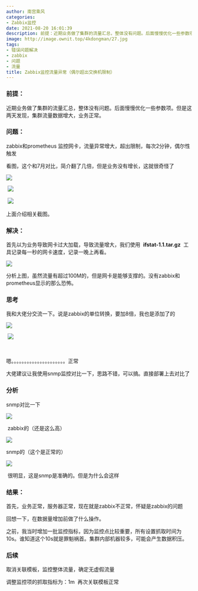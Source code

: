 ```yaml
---
author: 南宫乘风
categories:
- Zabbix监控
date: 2021-08-20 16:01:39
description: 前提：近期业务做了集群的流量汇总，整体没有问题。后面慢慢优化一些参数项。但是这两天发现，集群流量数据增大，业务正常。问题：和监控网卡，流量异常增大，超出限制，每次分钟，偶尔性触发看图，这个和月对比，简。。。。。。。
image: http://image.ownit.top/4kdongman/27.jpg
tags:
- 错误问题解决
- zabbix
- 问题
- 流量
title: Zabbix监控流量异常（偶尔超出交换机限制）
---
```


<!--more-->

### **前提：**

近期业务做了集群的流量汇总，整体没有问题。后面慢慢优化一些参数项。但是这两天发现，集群流量数据增大，业务正常。

### **问题：**

zabbix和prometheus 监控网卡，流量异常增大，超出限制，每次2分钟，偶尔性触发

看图，这个和7月对比，简介翻了几倍，但是业务没有增长，这就很奇怪了

![](http://image.ownit.top/csdn/20210820154341424.png)

 ![](http://image.ownit.top/csdn/20210820154446171.png)

 ![](http://image.ownit.top/csdn/20210820154520134.png)

上面介绍相关截图。

### 解决：

首先以为业务导致网卡过大加载，导致流量增大，我们使用  **ifstat-1.1.tar.gz**  工具记录每一秒的网卡速度，记录一晚上再看。

![](http://image.ownit.top/csdn/20210820154806631.png)

分析上图，虽然流量有超过100M的，但是网卡是能够支撑的。没有zabbix和prometheus显示的那么恐怖。

### 思考

我和大佬分交流一下。说是zabbix的单位转换，要加8倍，我也是添加了的

![](http://image.ownit.top/csdn/20210820155043875.png)

 ![](http://image.ownit.top/csdn/20210820155108496.png)

 

嗯。。。。。。。。。。。。。。。。。。。。。正常

大佬建议让我使用snmp监控对比一下，思路不错，可以搞。直接部署上去对比了

### 分析

snmp对比一下

![](http://image.ownit.top/csdn/20210820155324221.png)

 zabbix的（还是这么高）

![](http://image.ownit.top/csdn/20210820155427739.png)

snmp的（这个是正常的）

![](http://image.ownit.top/csdn/20210820155518591.png)

 很明显，这是snmp是准确的。但是为什么会这样

### 结果：

首先，业务正常，服务器正常，现在就是zabbix不正常，怀疑是zabbix的问题

回想一下，在数据量增加前做了什么操作。

之前，我当时增加一批监控指标，因为监控点比较重要，所有设置抓取时间为10s。谁知道这个10s就是罪魁祸首。集群内部机器较多，可能会产生数据积压。

### 后续

取消关联模板，监控整体流量，确定无虚假流量

调整监控项的抓取指标为：1m  再次关联模板正常